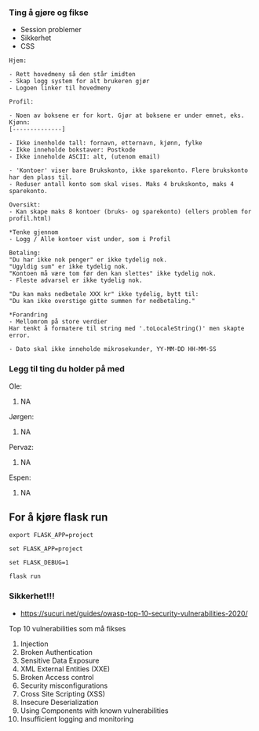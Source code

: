 ### Ting å gjøre og fikse
  * Session problemer
  * Sikkerhet
  * CSS

```
Hjem:

- Rett hovedmeny så den står imidten
- Skap logg system for alt brukeren gjør
- Logoen linker til hovedmeny
```
```
Profil:

- Noen av boksene er for kort. Gjør at boksene er under emnet, eks.
Kjønn:
[--------------]

- Ikke inenholde tall: fornavn, etternavn, kjønn, fylke
- Ikke inneholde bokstaver: Postkode
- Ikke inneholde ASCII: alt, (utenom email)

- 'Kontoer' viser bare Brukskonto, ikke sparekonto. Flere brukskonto har den plass til.
- Reduser antall konto som skal vises. Maks 4 brukskonto, maks 4 sparekonto.
```
```
Oversikt:
- Kan skape maks 8 kontoer (bruks- og sparekonto) (ellers problem for profil.html)

*Tenke gjennom
- Logg / Alle kontoer vist under, som i Profil
```
```
Betaling:
"Du har ikke nok penger" er ikke tydelig nok.
"Ugyldig sum" er ikke tydelig nok.
"Kontoen må være tom før den kan slettes" ikke tydelig nok.
- Fleste advarsel er ikke tydelig nok. 

"Du kan maks nedbetale XXX kr" ikke tydelig, bytt til:
"Du kan ikke overstige gitte summen for nedbetaling."

*Forandring
- Mellomrom på store verdier
Har tenkt å formatere til string med '.toLocaleString()' men skapte error.

- Dato skal ikke inneholde mikrosekunder, YY-MM-DD HH-MM-SS
```

### Legg til ting du holder på med
Ole:
    
1. NA
  
Jørgen:

1. NA

Pervaz:

1. NA

Espen:

1. NA

## For å kjøre flask run

```
export FLASK_APP=project
```
```
set FLASK_APP=project
```
```
set FLASK_DEBUG=1
```
```
flask run
```

### Sikkerhet!!!
  * https://sucuri.net/guides/owasp-top-10-security-vulnerabilities-2020/

Top 10 vulnerabilities som må fikses

1. Injection
2. Broken Authentication
3. Sensitive Data Exposure
4. XML External Entities (XXE)
5. Broken Access control
6. Security misconfigurations
7. Cross Site Scripting (XSS)
8. Insecure Deserialization
9. Using Components with known vulnerabilities
10. Insufficient logging and monitoring
